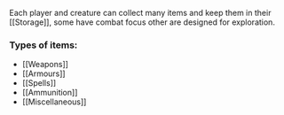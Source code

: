 Each player and creature can collect many items and keep them in their [[Storage]], some have combat focus other are designed for exploration.

### Types of items:
- [[Weapons]]
- [[Armours]]
- [[Spells]]
- [[Ammunition]]
- [[Miscellaneous]]
